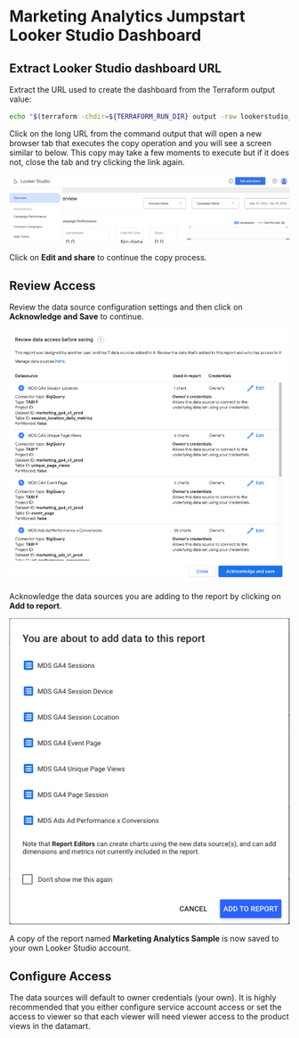 # Marketing Analytics Jumpstart Looker Studio Dashboard

## Extract Looker Studio dashboard URL
Extract the URL used to create the dashboard from the Terraform output value:

```sh
echo "$(terraform -chdir=${TERRAFORM_RUN_DIR} output -raw lookerstudio_create_dashboard_url)"
```

Click on the long URL from the command output that will open a new browser tab that executes the copy operation and you will see a screen similar to below. This copy may take a few moments to execute but if it does not, close the tab and try clicking the link again.

![Opening Screen](images/opening.png)

Click on **Edit and share** to continue the copy process.

## Review Access

Review the data source configuration settings and then click on **Acknowledge and Save** to continue.

![Review Access](images/review_access.png)

Acknowledge the data sources you are adding to the report by clicking on **Add to report**.

![Add to Report](images/add_to_report.png)

A copy of the report named **Marketing Analytics Sample** is now saved to your own Looker Studio account.

## Configure Access

The data sources will default to owner credentials (your own). It is highly recommended that you either configure service account access or set the access to viewer so that each viewer will need viewer access to the product views in the datamart.
